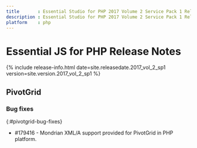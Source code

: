 ```yaml
---
title		: Essential Studio for PHP 2017 Volume 2 Service Pack 1 Release Notes
description	: Essential Studio for PHP 2017 Volume 2 Service Pack 1 Release Notes
platform	: php
---
```


# Essential JS for PHP Release Notes

{% include release-info.html date=site.releasedate.2017_vol_2_sp1 version=site.version.2017_vol_2_sp1 %} 





## PivotGrid

### Bug fixes
{:#pivotgrid-bug-fixes}

* \#179416 - Mondrian XML/A support provided for PivotGrid in PHP platform.
 
